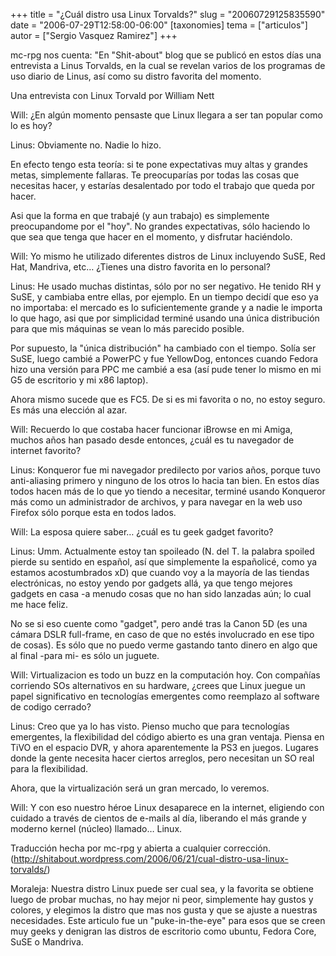 +++
title = "¿Cuál distro usa Linux Torvalds?"
slug = "20060729125835590"
date = "2006-07-29T12:58:00-06:00"
[taxonomies]
tema = ["articulos"]
autor = ["Sergio Vasquez Ramirez"]
+++

mc-rpg nos cuenta: "En "Shit-about" blog que se publicó en estos días
una entrevista a Linus Torvalds, en la cual se revelan varios de los
programas de uso diario de Linus, así como su distro favorita del
momento.

Una entrevista con Linux Torvald por William Nett

<!-- more -->
Will: ¿En algún momento pensaste que Linux llegara a ser tan popular
como lo es hoy?

Linus: Obviamente no. Nadie lo hizo.

En efecto tengo esta teoría: si te pone expectativas muy altas y grandes
metas, simplemente fallaras. Te preocuparías por todas las cosas que
necesitas hacer, y estarías desalentado por todo el trabajo que queda
por hacer.

Asi que la forma en que trabajé (y aun trabajo) es simplemente
preocupandome por el "hoy". No grandes expectativas, sólo haciendo lo
que sea que tenga que hacer en el momento, y disfrutar haciéndolo.

Will: Yo mismo he utilizado diferentes distros de Linux incluyendo SuSE,
Red Hat, Mandriva, etc… ¿Tienes una distro favorita en lo personal?

Linus: He usado muchas distintas, sólo por no ser negativo. He tenido RH
y SuSE, y cambiaba entre ellas, por ejemplo. En un tiempo decidí que eso
ya no importaba: el mercado es lo suficientemente grande y a nadie le
importa lo que hago, asi que por simplicidad terminé usando una única
distribución para que mis máquinas se vean lo más parecido posible.

Por supuesto, la "única distribución" ha cambiado con el tiempo. Solía
ser SuSE, luego cambié a PowerPC y fue YellowDog, entonces cuando Fedora
hizo una versión para PPC me cambié a esa (así pude tener lo mismo en mi
G5 de escritorio y mi x86 laptop).

Ahora mismo sucede que es FC5. De si es mi favorita o no, no estoy
seguro. Es más una elección al azar.

Will: Recuerdo lo que costaba hacer funcionar iBrowse en mi Amiga,
muchos años han pasado desde entonces, ¿cuál es tu navegador de internet
favorito?

Linus: Konqueror fue mi navegador predilecto por varios años, porque
tuvo anti-aliasing primero y ninguno de los otros lo hacia tan bien. En
estos días todos hacen más de lo que yo tiendo a necesitar, terminé
usando Konqueror más como un administrador de archivos, y para navegar
en la web uso Firefox sólo porque esta en todos lados.

Will: La esposa quiere saber… ¿cuál es tu geek gadget favorito?

Linus: Umm. Actualmente estoy tan spoileado (N. del T. la palabra
spoiled pierde su sentido en español, así que simplemente la españolicé,
como ya estamos acostumbrados xD) que cuando voy a la mayoría de las
tiendas electrónicas, no estoy yendo por gadgets allá, ya que tengo
mejores gadgets en casa -a menudo cosas que no han sido lanzadas aún; lo
cual me hace feliz.

No se si eso cuente como "gadget", pero andé tras la Canon 5D (es una
cámara DSLR full-frame, en caso de que no estés involucrado en ese tipo
de cosas). Es sólo que no puedo verme gastando tanto dinero en algo que
al final -para mi- es sólo un juguete.

Will: Virtualizacion es todo un buzz en la computación hoy. Con
compañías corriendo SOs alternativos en su hardware, ¿crees que Linux
juegue un papel significativo en tecnologías emergentes como reemplazo
al software de codigo cerrado?

Linus: Creo que ya lo has visto. Pienso mucho que para tecnologías
emergentes, la flexibilidad del código abierto es una gran ventaja.
Piensa en TiVO en el espacio DVR, y ahora aparentemente la PS3 en
juegos. Lugares donde la gente necesita hacer ciertos arreglos, pero
necesitan un SO real para la flexibilidad.

Ahora, que la virtualización será un gran mercado, lo veremos.

Will: Y con eso nuestro héroe Linux desaparece en la internet, eligiendo
con cuidado a través de cientos de e-mails al día, liberando el más
grande y moderno kernel (núcleo) llamado… Linux.

Traducción hecha por mc-rpg y abierta a cualquier corrección.
(<a href="http://shitabout.wordpress.com/2006/06/21/cual-distro-usa-linux-torvalds/">http://shitabout.wordpress.com/2006/06/21/cual-distro-usa-linux-torvalds/</a>)

Moraleja: Nuestra distro Linux puede ser cual sea, y la favorita se
obtiene luego de probar muchas, no hay mejor ni peor, simplemente hay
gustos y colores, y elegimos la distro que mas nos gusta y que se ajuste
a nuestras necesidades. Este articulo fue un "puke-in-the-eye" para esos
que se creen muy geeks y denigran las distros de escritorio como ubuntu,
Fedora Core, SuSE o Mandriva.

